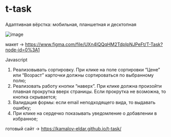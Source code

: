 # t-task

###  
Адаптивная вёрстка: мобильная, планшетная и десктопная  

![image](https://github.com/kamalov-eldar/theatre/blob/master/img/DemoT-task.gif)


макет -> https://www.figma.com/file/UXn4IQQqHM2TdpIpNJPeFt/T-Task?node-id=0%3A1



Javascript  
1. Реализовывать сортировку. При клике на поле сортировки “Цене” или “Возраст” карточки должны сортироваться по выбранному полю;  
2. Реализовать работу кнопки “наверх”. При клике должна произойти плавная прокрутка вверх страницы. Если прокрутка не возможна, то кнопка скрывается;  
3. Валидация формы: если email неподходящего вида, то выдавать ошибку;  
4. При клике на сердечко показывать уведомление о добавлении в избранное;  


готовый сайт -> https://kamalov-eldar.github.io/t-task/

